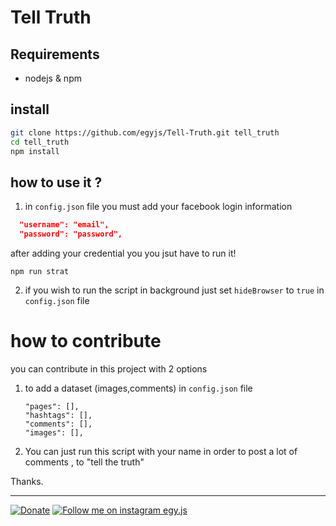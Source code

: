 # Tell Truth

## Requirements
* nodejs & npm 

## install
```bash
git clone https://github.com/egyjs/Tell-Truth.git tell_truth
cd tell_truth 
npm install
```

## how to use it ?
1. in `config.json` file you must add your facebook login information  
```json
  "username": "email",
  "password": "password",
```
after adding your credential you you jsut have to run it!
```
npm run strat
```
2. if you wish to run the script in background just set `hideBrowser` to `true` in  `config.json` file

# how to contribute
you can contribute in this project with 2 options
1. to add a dataset (images,comments) in `config.json` file
   ```
   "pages": [],
   "hashtags": [],
   "comments": [],
   "images": [],
   ```
2. You can just run this script with your name in order to post a lot of comments , to "tell the truth"

Thanks.

----
[![Donate](https://img.shields.io/badge/Donate-PayPal-blue.svg)](https://paypal.me/el3zahaby) 
[![Follow me on instagram egy.js](https://img.shields.io/badge/Follow-Instagram-%23C13584)](http://instagram.com/egyjs)

